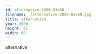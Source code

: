 ```yaml
---
id: alternative-2000-81x60
filename: ./alternative-2000-81x60.jpg
title: alternative
year: 2000
height: 81
width: 60
---
```


alternative
